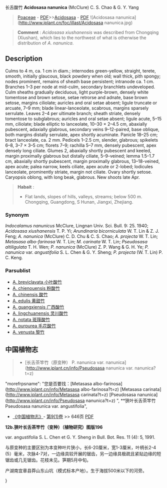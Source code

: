 长舌酸竹 **Acidosasa nanunica** (McClure) C. S. Chao & G. Y. Yang

> [Poaceae](http://www.iplant.cn/info/Poaceae?t=foc) - [PDF](http://www.iplant.cn/foc/pdf/Poaceae.pdf)>>[Acidosasa](Acidosasa-酸竹属.md) - [PDF](http://www.iplant.cn/foc/pdf/Acidosasa.pdf)
![Acidosasa nanunica](http://www.iplant.cn/foc/illast/Acidosasa nanunica.jpg)

> **Comment** : 
> *Acidosasa xiushanensis* was described from Chongqing (Xiushan), which lies to the northwest of what is otherwise the distribution of *A. nanunica*.

## Description

Culms to 4 m, ca. 1 cm in diam.; internodes green-yellow, straight, terete, smooth, initially glaucous, black powdery when old; wall thick, pith spongy; nodes prominent, remains of sheath base persistent; intranode ca. 1 cm. Branches 1–3 per node at mid-culm, secondary branchlets undeveloped. Culm sheaths gradually deciduous, light purple-brown, densely white tomentose and brown setose, setae retrorse and adnate, base brown setose, margins ciliolate; auricles and oral setae absent; ligule truncate or arcuate, 7–9 mm; blade linear-lanceolate, scabrous, margins sparsely serrulate. Leaves 2–4 per ultimate branch; sheath striate, densely tomentose to subglabrous; auricles and oral setae absent; ligule acute, 5–15 mm, ciliolate; blade elliptic to lanceolate, 10–30 × 2–4.5 cm, abaxially pubescent, adaxially glabrous, secondary veins 9–12-paired, base oblique, both margins distally serrulate, apex shortly acuminate. Panicle 18–25 cm; bract lanceolate, ca. 2 mm. Pedicels 1–2.5 cm, slender, glabrous; spikelets 6–8, 3–7 × 3–5 cm; florets 7–9; rachilla 5–7 mm, densely pubescent, apex densely long ciliate. Glumes 2, abaxially shortly pubescent and keeled, margin proximally glabrous but distally ciliate, 5–9-veined; lemma 1.5–1.7 cm, abaxially shortly pubescent, margin proximally glabrous, 13–18-veined, apex acute; palea narrow, keels ciliate, apex acute or 2-lobed; lodicules lanceolate, prominently striate, margin not ciliate. Ovary shortly setose. Caryopsis oblong, with long beak, glabrous. New shoots late Apr.

> **Habait** : 
>* Flat lands, slopes of hills, valleys, streams; below 500 m. Chongqing, Guangdong, S Hunan, Jiangxi, Zhejiang.

### Synonym
*Indocalamus nanunicus* McClure, Lingnan Univ. Sci. Bull. 9: 25. 1940; *Acidosasa xiushanensis* T. P. Yi; *Arundinaria bicorniculata* W. T. Lin & Z. J. Feng; *A. nanunica* (McClure) C. D. Chu & C. S. Chao; *A. projecta* W. T. Lin; *Metasasa albo-farinosa* W. T. Lin; *M. carinata* W. T. Lin; *Pseudosasa altiligulata* T. H. Wen; *P. nanunica* (McClure) Z. P. Wang & G. H. Ye; *P. nanunica* var. *angustifolia* S. L. Chen & G. Y. Sheng; *P. projecta* (W. T. Lin) P. C. Keng.

### Parsublist

* [A.  breviclavata  小叶酸竹](Acidosasa-breviclavata-小叶酸竹.md)
* [A.  chienouensis  粉酸竹](Acidosasa-chienouensis-粉酸竹.md)
* [A.  chinensis  酸竹](Acidosasa-chinensis-酸竹.md)
* [A.  edulis  黄甜竹](Acidosasa-edulis-黄甜竹.md)
* [A.  guangxiensis  广西酸竹](Acidosasa-guangxiensis-广西酸竹.md)
* [A.  lingchuanensis  灵川酸竹](Acidosasa-lingchuanensis-灵川酸竹.md)
* [A.  notata  斑箨酸竹](Acidosasa-notata-斑箨酸竹.md)
* [A.  purpurea  毛花酸竹](Acidosasa-purpurea-毛花酸竹.md)
* [A.  venusta  黎竹](Acidosasa-venusta-黎竹.md)

## 中国植物志

> * [长舌茶竿竹（原变种）  P.  nanunica var. nanunica](http://www.iplant.cn/info/Pseudosasa nanunica var. nanunica?t=z)

  "morefrpsname": "您是否要找：<span class='spantxt'>[Metasasa albo-farinosa](http://www.iplant.cn/info/Metasasa albo-farinosa?t=z)
 [Metasasa carinata](http://www.iplant.cn/info/Metasasa carinata?t=z)
 [Pseudosasa nanunica](http://www.iplant.cn/info/Pseudosasa nanunica?t=z) ",
**狭叶长舌茶竿竹 Pseudosasa nanunica var. angustifolia",

* [《中国植物志》](http://www.iplant.cn/frps)- [第9(1)卷](http://www.iplant.cn/frps/vol/9(1)) >> 646页 [PDF](http://www.iplant.cn/frps/pdf/9(1)/646.pdf)

**12b.狭叶长舌茶竿竹（变种）（植物研究）图版196**

var. angustifolia S. L. Chen et G. Y. Sheng in Bull. Bot. Res. 11 (4): 5, 1991.

与原变种的主要区别为本变种叶片狭小，长6-20厘米，宽1-3厘米，叶柄长2-4 (5）毫米，次脉4-7对，一边缘具较开展的锯齿，另一边缘具极疏且紧贴边缘的短锯齿或几无锯齿。花枝未见。笋期5月中旬。

产湖南宜章县莽山东山坑（模式标本产地）。生于海拔500米以下的河旁。

}
